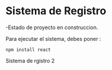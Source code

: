 <h1>Sistema de Registro</h1>
  
-Estado de proyecto en construccion.

Para ejecutar el sistema, debes poner :

```npm install react```

Sistema de rgistro 2
